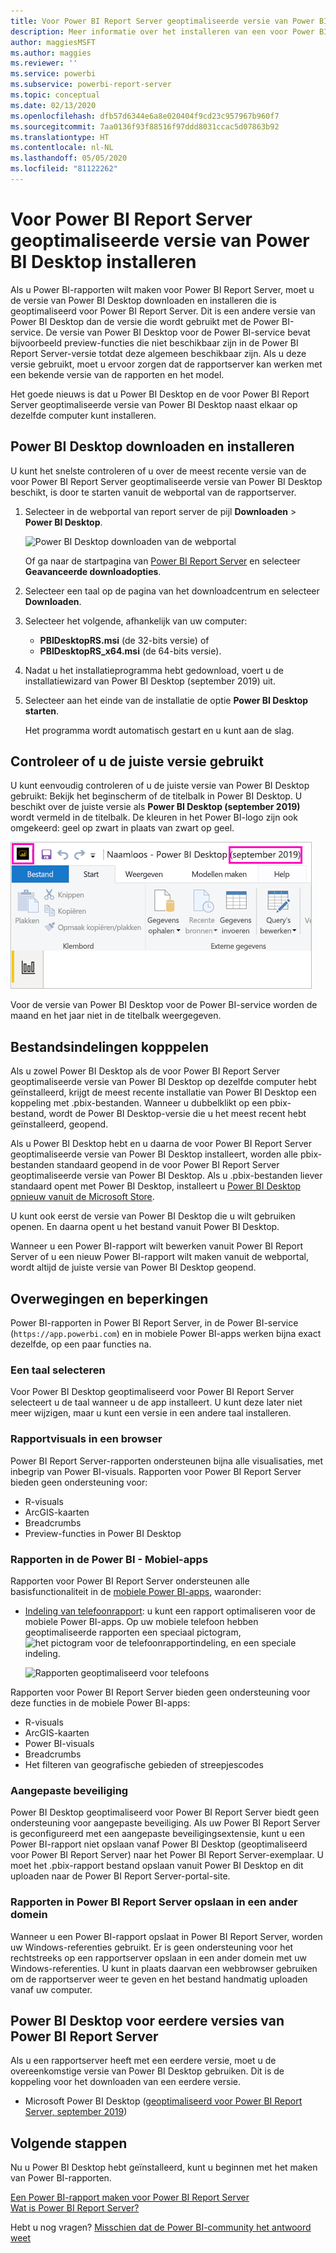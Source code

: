 ```yaml
---
title: Voor Power BI Report Server geoptimaliseerde versie van Power BI Desktop installeren
description: Meer informatie over het installeren van een voor Power BI Report Server geoptimaliseerde versie van Power BI Desktop
author: maggiesMSFT
ms.author: maggies
ms.reviewer: ''
ms.service: powerbi
ms.subservice: powerbi-report-server
ms.topic: conceptual
ms.date: 02/13/2020
ms.openlocfilehash: dfb57d6344e6a8e020404f9cd23c957967b960f7
ms.sourcegitcommit: 7aa0136f93f88516f97ddd8031ccac5d07863b92
ms.translationtype: HT
ms.contentlocale: nl-NL
ms.lasthandoff: 05/05/2020
ms.locfileid: "81122262"
---
```

# <a name="install-power-bi-desktop-optimized-for-power-bi-report-server"></a>Voor Power BI Report Server geoptimaliseerde versie van Power BI Desktop installeren

Als u Power BI-rapporten wilt maken voor Power BI Report Server, moet u de versie van Power BI Desktop downloaden en installeren die is geoptimaliseerd voor Power BI Report Server. Dit is een andere versie van Power BI Desktop dan de versie die wordt gebruikt met de Power BI-service. De versie van Power BI Desktop voor de Power BI-service bevat bijvoorbeeld preview-functies die niet beschikbaar zijn in de Power BI Report Server-versie totdat deze algemeen beschikbaar zijn. Als u deze versie gebruikt, moet u ervoor zorgen dat de rapportserver kan werken met een bekende versie van de rapporten en het model. 

Het goede nieuws is dat u Power BI Desktop en de voor Power BI Report Server geoptimaliseerde versie van Power BI Desktop naast elkaar op dezelfde computer kunt installeren.

## <a name="download-and-install-power-bi-desktop"></a>Power BI Desktop downloaden en installeren

U kunt het snelste controleren of u over de meest recente versie van de voor Power BI Report Server geoptimaliseerde versie van Power BI Desktop beschikt, is door te starten vanuit de webportal van de rapportserver.

1. Selecteer in de webportal van report server de pijl **Downloaden** > **Power BI Desktop**.

    ![Power BI Desktop downloaden van de webportal](media/install-powerbi-desktop/report-server-download-web-portal.png)

    Of ga naar de startpagina van [Power BI Report Server](https://powerbi.microsoft.com/report-server/) en selecteer **Geavanceerde downloadopties**.

2. Selecteer een taal op de pagina van het downloadcentrum en selecteer **Downloaden**.

3. Selecteer het volgende, afhankelijk van uw computer: 

    - **PBIDesktopRS.msi** (de 32-bits versie) of
    - **PBIDesktopRS_x64.msi** (de 64-bits versie).

1. Nadat u het installatieprogramma hebt gedownload, voert u de installatiewizard van Power BI Desktop (september 2019) uit.

2. Selecteer aan het einde van de installatie de optie **Power BI Desktop starten**.

    Het programma wordt automatisch gestart en u kunt aan de slag.

## <a name="verify-youre-using-the-correct-version"></a>Controleer of u de juiste versie gebruikt
U kunt eenvoudig controleren of u de juiste versie van Power BI Desktop gebruikt: Bekijk het beginscherm of de titelbalk in Power BI Desktop. U beschikt over de juiste versie als **Power BI Desktop (september 2019)** wordt vermeld in de titelbalk. De kleuren in het Power BI-logo zijn ook omgekeerd: geel op zwart in plaats van zwart op geel.

![Power BI Desktop september 2019](media/install-powerbi-desktop/power-bi-report-server-desktop-sept-2019.png)

Voor de versie van Power BI Desktop voor de Power BI-service worden de maand en het jaar niet in de titelbalk weergegeven.

## <a name="file-extension-association"></a>Bestandsindelingen kopppelen
Als u zowel Power BI Desktop als de voor Power BI Report Server geoptimaliseerde versie van Power BI Desktop op dezelfde computer hebt geïnstalleerd, krijgt de meest recente installatie van Power BI Desktop een koppeling met .pbix-bestanden. Wanneer u dubbelklikt op een pbix-bestand, wordt de Power BI Desktop-versie die u het meest recent hebt geïnstalleerd, geopend.

Als u Power BI Desktop hebt en u daarna de voor Power BI Report Server geoptimaliseerde versie van Power BI Desktop installeert, worden alle pbix-bestanden standaard geopend in de voor Power BI Report Server geoptimaliseerde versie van Power BI Desktop. Als u .pbix-bestanden liever standaard opent met Power BI Desktop, installeert u [Power BI Desktop opnieuw vanuit de Microsoft Store](https://aka.ms/pbidesktopstore).

U kunt ook eerst de versie van Power BI Desktop die u wilt gebruiken openen. En daarna opent u het bestand vanuit Power BI Desktop.

Wanneer u een Power BI-rapport wilt bewerken vanuit Power BI Report Server of u een nieuw Power BI-rapport wilt maken vanuit de webportal, wordt altijd de juiste versie van Power BI Desktop geopend.

## <a name="considerations-and-limitations"></a>Overwegingen en beperkingen

Power BI-rapporten in Power BI Report Server, in de Power BI-service (`https://app.powerbi.com`) en in mobiele Power BI-apps werken bijna exact dezelfde, op een paar functies na.

### <a name="selecting-a-language"></a>Een taal selecteren

Voor Power BI Desktop geoptimaliseerd voor Power BI Report Server selecteert u de taal wanneer u de app installeert. U kunt deze later niet meer wijzigen, maar u kunt een versie in een andere taal installeren.

### <a name="report-visuals-in-a-browser"></a>Rapportvisuals in een browser

Power BI Report Server-rapporten ondersteunen bijna alle visualisaties, met inbegrip van Power BI-visuals. Rapporten voor Power BI Report Server bieden geen ondersteuning voor:

* R-visuals
* ArcGIS-kaarten
* Breadcrumbs
* Preview-functies in Power BI Desktop

### <a name="reports-in-the-power-bi-mobile-apps"></a>Rapporten in de Power BI - Mobiel-apps

Rapporten voor Power BI Report Server ondersteunen alle basisfunctionaliteit in de [mobiele Power BI-apps](../consumer/mobile/mobile-apps-for-mobile-devices.md), waaronder:

* [Indeling van telefoonrapport](../desktop-create-phone-report.md): u kunt een rapport optimaliseren voor de mobiele Power BI-apps. Op uw mobiele telefoon hebben geoptimaliseerde rapporten een speciaal pictogram, ![het pictogram voor de telefoonrapportindeling](media/install-powerbi-desktop/power-bi-rs-mobile-optimized-icon.png), en een speciale indeling.
  
    ![Rapporten geoptimaliseerd voor telefoons](media/install-powerbi-desktop/power-bi-rs-mobile-optimized-report.png)

Rapporten voor Power BI Report Server bieden geen ondersteuning voor deze functies in de mobiele Power BI-apps:

* R-visuals
* ArcGIS-kaarten
* Power BI-visuals
* Breadcrumbs
* Het filteren van geografische gebieden of streepjescodes

### <a name="custom-security"></a>Aangepaste beveiliging

Power BI Desktop geoptimaliseerd voor Power BI Report Server biedt geen ondersteuning voor aangepaste beveiliging. Als uw Power BI Report Server is geconfigureerd met een aangepaste beveiligingsextensie, kunt u een Power BI-rapport niet opslaan vanaf Power BI Desktop (geoptimaliseerd voor Power BI Report Server) naar het Power BI Report Server-exemplaar. U moet het .pbix-rapport bestand opslaan vanuit Power BI Desktop en dit uploaden naar de Power BI Report Server-portal-site.

### <a name="saving-reports-to-a-power-bi-report-server-in-a-different-domain"></a>Rapporten in Power BI Report Server opslaan in een ander domein

Wanneer u een Power BI-rapport opslaat in Power BI Report Server, worden uw Windows-referenties gebruikt. Er is geen ondersteuning voor het rechtstreeks op een rapportserver opslaan in een ander domein met uw Windows-referenties. U kunt in plaats daarvan een webbrowser gebruiken om de rapportserver weer te geven en het bestand handmatig uploaden vanaf uw computer.

## <a name="power-bi-desktop-for-earlier-versions-of-power-bi-report-server"></a>Power BI Desktop voor eerdere versies van Power BI Report Server

Als u een rapportserver heeft met een eerdere versie, moet u de overeenkomstige versie van Power BI Desktop gebruiken. Dit is de koppeling voor het downloaden van een eerdere versie.

- Microsoft Power BI Desktop ([geoptimaliseerd voor Power BI Report Server, september 2019](https://go.microsoft.com/fwlink/?linkid=2103723))

## <a name="next-steps"></a>Volgende stappen

Nu u Power BI Desktop hebt geïnstalleerd, kunt u beginnen met het maken van Power BI-rapporten.

[Een Power BI-rapport maken voor Power BI Report Server](quickstart-create-powerbi-report.md)  
[Wat is Power BI Report Server?](get-started.md)

Hebt u nog vragen? [Misschien dat de Power BI-community het antwoord weet](https://community.powerbi.com/)
